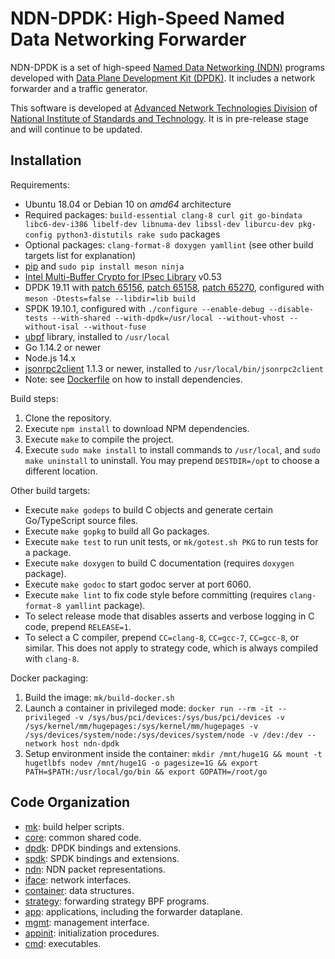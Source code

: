 # NDN-DPDK: High-Speed Named Data Networking Forwarder

NDN-DPDK is a set of high-speed [Named Data Networking (NDN)](https://named-data.net/) programs developed with [Data Plane Development Kit (DPDK)](https://www.dpdk.org/). It includes a network forwarder and a traffic generator.

This software is developed at [Advanced Network Technologies Division](https://www.nist.gov/itl/antd) of [National Institute of Standards and Technology](https://www.nist.gov/). It is in pre-release stage and will continue to be updated.

## Installation

Requirements:

* Ubuntu 18.04 or Debian 10 on *amd64* architecture
* Required packages: `build-essential clang-8 curl git go-bindata libc6-dev-i386 libelf-dev libnuma-dev libssl-dev liburcu-dev pkg-config python3-distutils rake sudo` packages
* Optional packages: `clang-format-8 doxygen yamllint`
  (see other build targets list for explanation)
* [pip](https://pip.pypa.io/en/stable/installing/) and `sudo pip install meson ninja`
* [Intel Multi-Buffer Crypto for IPsec Library](https://github.com/intel/intel-ipsec-mb) v0.53
* DPDK 19.11 with [patch 65156](https://patches.dpdk.org/patch/65156/), [patch 65158](https://patches.dpdk.org/patch/65158/), [patch 65270](https://patches.dpdk.org/patch/65270/), configured with `meson -Dtests=false --libdir=lib build`
* SPDK 19.10.1, configured with `./configure --enable-debug --disable-tests --with-shared --with-dpdk=/usr/local --without-vhost --without-isal --without-fuse`
* [ubpf](https://github.com/iovisor/ubpf/tree/4cbf7998e6f72f3f4d0b30cf30cb508428eb421f/vm) library, installed to `/usr/local`
* Go 1.14.2 or newer
* Node.js 14.x
* [jsonrpc2client](https://github.com/powerman/rpc-codec/releases) 1.1.3 or newer, installed to `/usr/local/bin/jsonrpc2client`
* Note: see [Dockerfile](./Dockerfile) on how to install dependencies.

Build steps:

1. Clone the repository.
2. Execute `npm install` to download NPM dependencies.
3. Execute `make` to compile the project.
4. Execute `sudo make install` to install commands to `/usr/local`, and `sudo make uninstall` to uninstall.
   You may prepend `DESTDIR=/opt` to choose a different location.

Other build targets:

* Execute `make godeps` to build C objects and generate certain Go/TypeScript source files.
* Execute `make gopkg` to build all Go packages.
* Execute `make test` to run unit tests,  or `mk/gotest.sh PKG` to run tests for a package.
* Execute `make doxygen` to build C documentation (requires `doxygen` package).
* Execute `make godoc` to start godoc server at port 6060.
* Execute `make lint` to fix code style before committing (requires `clang-format-8 yamllint` package).
* To select release mode that disables asserts and verbose logging in C code, prepend `RELEASE=1`.
* To select a C compiler, prepend `CC=clang-8`, `CC=gcc-7`, `CC=gcc-8`, or similar.
  This does not apply to strategy code, which is always compiled with `clang-8`.

Docker packaging:

1. Build the image: `mk/build-docker.sh`
2. Launch a container in privileged mode: `docker run --rm -it --privileged -v /sys/bus/pci/devices:/sys/bus/pci/devices -v /sys/kernel/mm/hugepages:/sys/kernel/mm/hugepages -v /sys/devices/system/node:/sys/devices/system/node -v /dev:/dev --network host ndn-dpdk`
3. Setup environment inside the container: `mkdir /mnt/huge1G && mount -t hugetlbfs nodev /mnt/huge1G -o pagesize=1G && export PATH=$PATH:/usr/local/go/bin && export GOPATH=/root/go`

## Code Organization

* [mk](mk/): build helper scripts.
* [core](core/): common shared code.
* [dpdk](dpdk/): DPDK bindings and extensions.
* [spdk](spdk/): SPDK bindings and extensions.
* [ndn](ndn/): NDN packet representations.
* [iface](iface/): network interfaces.
* [container](container/): data structures.
* [strategy](strategy/): forwarding strategy BPF programs.
* [app](app/): applications, including the forwarder dataplane.
* [mgmt](mgmt/): management interface.
* [appinit](appinit/): initialization procedures.
* [cmd](cmd/): executables.

